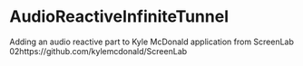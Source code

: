 AudioReactiveInfiniteTunnel
===========================

Adding an audio reactive part to Kyle McDonald application from ScreenLab 02https://github.com/kylemcdonald/ScreenLab 
